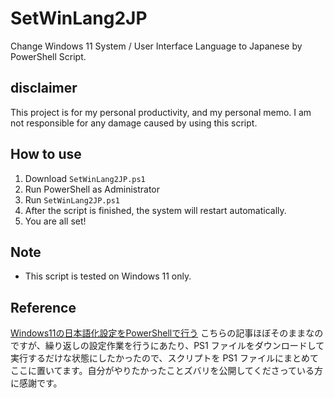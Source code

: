 # SetWinLang2JP
Change Windows 11 System / User Interface Language to Japanese by PowerShell Script.

## disclaimer
This project is for my personal productivity, and my personal memo.
I am not responsible for any damage caused by using this script.

## How to use
1. Download `SetWinLang2JP.ps1`
2. Run PowerShell as Administrator
3. Run `SetWinLang2JP.ps1`
4. After the script is finished, the system will restart automatically.
5. You are all set!

## Note
- This script is tested on Windows 11 only.

## Reference
[Windows11の日本語化設定をPowerShellで行う](https://qiita.com/bibou6/items/0a136bca349050d42b20)
こちらの記事ほぼそのままなのですが、繰り返しの設定作業を行うにあたり、PS1 ファイルをダウンロードして実行するだけな状態にしたかったので、スクリプトを PS1 ファイルにまとめてここに置いてます。自分がやりたかったことズバリを公開してくださっている方に感謝です。